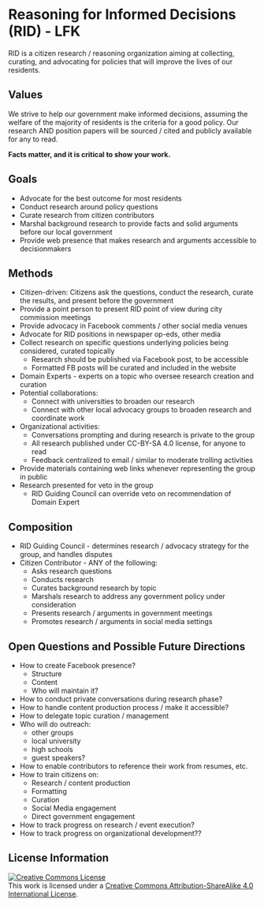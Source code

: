 # Reasoning for Informed Decisions (RID) - LFK

RID is a citizen research / reasoning organization aiming at collecting, curating, and advocating for policies that will improve the lives of our residents.

## Values

We strive to help our government make informed decisions, assuming the welfare of the majority of residents is the criteria for a good policy. Our research AND position papers will be sourced / cited and publicly available for any to read.

**Facts matter, and it is critical to show your work.**

## Goals

* Advocate for the best outcome for most residents
* Conduct research around policy questions
* Curate research from citizen contributors
* Marshal background research to provide facts and solid arguments before our local government
* Provide web presence that makes research and arguments accessible to decisionmakers 

## Methods

* Citizen-driven: Citizens ask the questions, conduct the research, curate the results, and present before the government
* Provide a point person to present RID point of view during city commission meetings
* Provide advocacy in Facebook comments / other social media venues
* Advocate for RID positions in newspaper op-eds, other media
* Collect research on specific questions underlying policies being considered, curated topically
	* Research should be published via Facebook post, to be accessible
	* Formatted FB posts will be curated and included in the website
* Domain Experts - experts on a topic who oversee research creation and curation
* Potential collaborations:
	* Connect with universities to broaden our research
	* Connect with other local advocacy groups to broaden research and coordinate work
* Organizational activities:
	* Conversations prompting and during research is private to the group
	* All research published under CC-BY-SA 4.0 license, for anyone to read
	* Feedback centralized to email / similar to moderate trolling activities
* Provide materials containing web links whenever representing the group in public
* Research presented for veto in the group
	* RID Guiding Council can override veto on recommendation of Domain Expert

## Composition

* RID Guiding Council - determines research / advocacy strategy for the group, and handles disputes
* Citizen Contributor - ANY of the following:
	* Asks research questions
	* Conducts research
	* Curates background research by topic
	* Marshals research to address any government policy under consideration
	* Presents research / arguments in government meetings
	* Promotes research / arguments in social media settings

## Open Questions and Possible Future Directions

* How to create Facebook presence?
	* Structure
	* Content
	* Who will maintain it?
* How to conduct private conversations during research phase?
* How to handle content production process / make it accessible?
* How to delegate topic curation / management
* Who will do outreach:
	* other groups
	* local university
	* high schools
	* guest speakers?
* How to enable contributors to reference their work from resumes, etc.
* How to train citizens on:
	* Research / content production
	* Formatting
	* Curation
	* Social Media engagement
	* Direct government engagement
* How to track progress on research / event execution? 
* How to track progress on organizational development??



## License Information

<a rel="license" href="http://creativecommons.org/licenses/by-sa/4.0/"><img alt="Creative Commons License" style="border-width:0" src="https://i.creativecommons.org/l/by-sa/4.0/88x31.png" /></a><br />This work is licensed under a <a rel="license" href="http://creativecommons.org/licenses/by-sa/4.0/">Creative Commons Attribution-ShareAlike 4.0 International License</a>.

